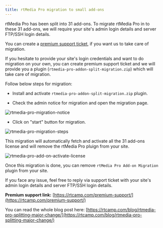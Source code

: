 ```yaml
---
title: rtMedia Pro migration to small add-ons
---
```


rtMedia Pro has been split into 31 add-ons. To migrate rtMedia Pro in to these 31 add-ons, we will require your site's admin login details and server FTP/SSH login details.

You can create a [premium support ticket](https://rtcamp.com/premium-support/), if you want us to take care of migration. 

If you hesitate to provide your site's login credentials and want to do migration on your own, you can create premium support ticket and we will provide you a plugin (`rtmedia-pro-addon-split-migration.zip`) which will take care of migration. 

Follow below steps for migration:
- Install and activate `rtmedia-pro-addon-split-migration.zip` plugin.

- Check the admin notice for migration and open the migration page.

![rtmedia-pro-migration-notice](https://cloud.githubusercontent.com/assets/2941333/7933387/68eccb26-093c-11e5-8276-028c09a9da1f.png)

- Click on "start" button for migration.

![rtmedia-pro-migration-steps](https://cloud.githubusercontent.com/assets/2941333/7933392/7981763a-093c-11e5-9091-10b0165f1b45.png)

This migration will automatically fetch and activate all the 31 add-ons license and will remove the rtMedia Pro pluign from your site.

![rtmedia-pro-add-on-activate-license](https://cloud.githubusercontent.com/assets/2941333/7933400/87f84c2a-093c-11e5-9edb-bdd72f20b8f6.png)

Once this migration is done, you can remove `rtMedia Pro Add-on Migration` plugin from your site.

If you face any issue, feel free to reply via support ticket with your site's admin login details and server FTP/SSH login details.

**Premium support link:** [https://rtcamp.com/premium-support/](https://rtcamp.com/premium-support/)

You can read the whole blog post here: [https://rtcamp.com/blog/rtmedia-pro-splitting-major-change/](https://rtcamp.com/blog/rtmedia-pro-splitting-major-change/)
